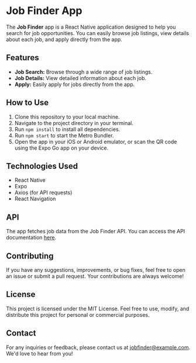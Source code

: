 # Job Finder App

The **Job Finder** app is a React Native application designed to help you search for job opportunities. You can easily browse job listings, view details about each job, and apply directly from the app.

## Features

- **Job Search:** Browse through a wide range of job listings.
- **Job Details:** View detailed information about each job.
- **Apply:** Easily apply for jobs directly from the app.

## How to Use

1. Clone this repository to your local machine.
2. Navigate to the project directory in your terminal.
3. Run `npm install` to install all dependencies.
4. Run `npm start` to start the Metro Bundler.
5. Open the app in your iOS or Android emulator, or scan the QR code using the Expo Go app on your device.

## Technologies Used

- React Native
- Expo
- Axios (for API requests)
- React Navigation

## API

The app fetches job data from the Job Finder API. You can access the API documentation [here](https://job-finder-api.com/docs).

## Contributing

If you have any suggestions, improvements, or bug fixes, feel free to open an issue or submit a pull request. Your contributions are always welcome!

## License

This project is licensed under the MIT License. Feel free to use, modify, and distribute this project for personal or commercial purposes.

## Contact

For any inquiries or feedback, please contact us at jobfinder@example.com. We'd love to hear from you!

